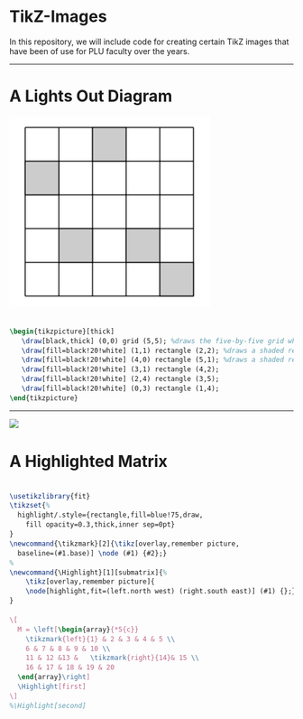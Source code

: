 # TikZ-Images

In this repository, we will include code for creating certain TikZ images that have been of use for PLU faculty over the years.


****

# A Lights Out Diagram

![](./src/lightsoutgrid.png)

  <!--- * [anotacoes_intersecao.pgf](https://github.com/walmes/Tikz/blob/master/src/anotacoes_intersecao.pgf) --->

```tex

\begin{tikzpicture}[thick]
   \draw[black,thick] (0,0) grid (5,5); %draws the five-by-five grid where (0,0) is lower left corner
   \draw[fill=black!20!white] (1,1) rectangle (2,2); %draws a shaded rectangle in the 2,2 spot of the 
   \draw[fill=black!20!white] (4,0) rectangle (5,1); %draws a shaded rectangle at the bottom right corner
   \draw[fill=black!20!white] (3,1) rectangle (4,2);
   \draw[fill=black!20!white] (2,4) rectangle (3,5);
   \draw[fill=black!20!white] (0,3) rectangle (1,4);
\end{tikzpicture}

```

****

![](./src/highlightmatrix.png)

# A Highlighted Matrix

```tex

\usetikzlibrary{fit}
\tikzset{%
  highlight/.style={rectangle,fill=blue!75,draw,
    fill opacity=0.3,thick,inner sep=0pt}
}
\newcommand{\tikzmark}[2]{\tikz[overlay,remember picture,
  baseline=(#1.base)] \node (#1) {#2};}
%
\newcommand{\Highlight}[1][submatrix]{%
    \tikz[overlay,remember picture]{
    \node[highlight,fit=(left.north west) (right.south east)] (#1) {};}
}

\[
  M = \left[\begin{array}{*5{c}}
    \tikzmark{left}{1} & 2 & 3 & 4 & 5 \\
    6 & 7 & 8 & 9 & 10 \\
    11 & 12 &13 &   \tikzmark{right}{14}& 15 \\
    16 & 17 & 18 & 19 & 20
  \end{array}\right]
  \Highlight[first]
\]
%\Highlight[second]


```
